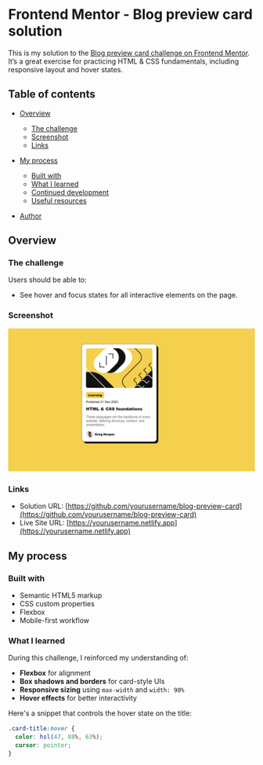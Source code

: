 # Frontend Mentor - Blog preview card solution

This is my solution to the [Blog preview card challenge on Frontend Mentor](https://www.frontendmentor.io/challenges/blog-preview-card-ckPaj01IcS). It’s a great exercise for practicing HTML & CSS fundamentals, including responsive layout and hover states.

## Table of contents

* [Overview](#overview)
  * [The challenge](#the-challenge)
  * [Screenshot](#screenshot)
  * [Links](#links)
* [My process](#my-process)

  * [Built with](#built-with)
  * [What I learned](#what-i-learned)
  * [Continued development](#continued-development)
  * [Useful resources](#useful-resources)
* [Author](#author)

## Overview

### The challenge

Users should be able to:

* See hover and focus states for all interactive elements on the page.

### Screenshot

![Blog Preview Card Screenshot](./preview.png)

### Links

* Solution URL: [https://github.com/yourusername/blog-preview-card](https://github.com/yourusername/blog-preview-card)
* Live Site URL: [https://yourusername.netlify.app](https://yourusername.netlify.app)

## My process

### Built with

* Semantic HTML5 markup
* CSS custom properties
* Flexbox
* Mobile-first workflow

### What I learned

During this challenge, I reinforced my understanding of:

* **Flexbox** for alignment
* **Box shadows and borders** for card-style UIs
* **Responsive sizing** using `max-width` and `width: 90%`
* **Hover effects** for better interactivity

Here's a snippet that controls the hover state on the title:

```css
.card-title:hover {
  color: hsl(47, 88%, 63%);
  cursor: pointer;
}
```
